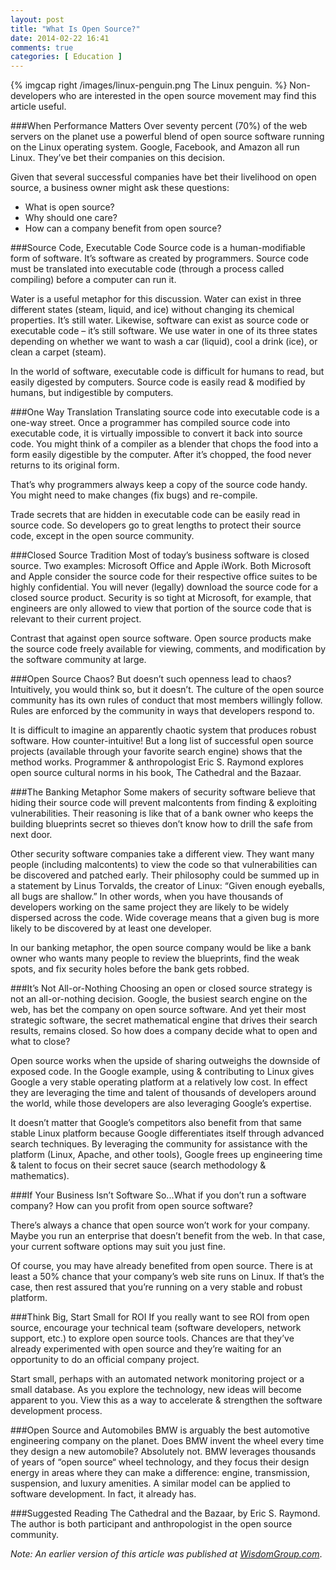 ```yaml
---
layout: post
title: "What Is Open Source?"
date: 2014-02-22 16:41
comments: true
categories: [ Education ]
---
```

{% imgcap right /images/linux-penguin.png The Linux penguin. %}
Non-developers who are interested in the open source movement may find
this article useful.

###When Performance Matters
Over seventy percent (70%) of the web servers on the planet use a powerful blend of open source software running on the Linux operating system. Google, Facebook, and Amazon all run Linux. They’ve bet their companies on this decision.

Given that several successful companies have bet their livelihood on open source, a business owner might ask these questions:

* What is open source?
* Why should one care?
* How can a company benefit from open source?
<!--more-->
###Source Code, Executable Code
Source code is a human-modifiable form of software. It’s software as created by programmers. Source code must be translated into executable code (through a process called compiling) before a computer can run it.

Water is a useful metaphor for this discussion. Water can exist in three different states (steam, liquid, and ice) without changing its chemical properties. It’s still water. Likewise, software can exist as source code or executable code – it’s still software. We use water in one of its three states depending on whether we want to wash a car (liquid), cool a drink (ice), or clean a carpet (steam).

In the world of software, executable code is difficult for humans to read, but easily digested by computers. Source code is easily read & modified by humans, but indigestible by computers.

###One Way Translation
Translating source code into executable code is a one-way street. Once a programmer has compiled source code into executable code, it is virtually impossible to convert it back into source code. You might think of a compiler as a blender that chops the food into a form easily digestible by the computer. After it’s chopped, the food never returns to its original form.

That’s why programmers always keep a copy of the source code handy. You might need to make changes (fix bugs) and re-compile.

Trade secrets that are hidden in executable code can be easily read in source code. So developers go to great lengths to protect their source code, except in the open source community.

###Closed Source Tradition
Most of today’s business software is closed source. Two examples: Microsoft Office and Apple iWork. Both Microsoft and Apple consider the source code for their respective office suites to be highly confidential. You will never (legally) download the source code for a closed source product. Security is so tight at Microsoft, for example, that engineers are only allowed to view that portion of the source code that is relevant to their current project.

Contrast that against open source software. Open source products make the source code freely available for viewing, comments, and modification by the software community at large.

###Open Source Chaos?
But doesn’t such openness lead to chaos? Intuitively, you would think so, but it doesn’t. The culture of the open source community has its own rules of conduct that most members willingly follow. Rules are enforced by the community in ways that developers respond to.

It is difficult to imagine an apparently chaotic system that produces robust software. How counter-intuitive! But a long list of successful open source projects (available through your favorite search engine) shows that the method works. Programmer & anthropologist Eric S. Raymond explores open source cultural norms in his book, The Cathedral and the Bazaar.

###The Banking Metaphor
Some makers of security software believe that hiding their source code will prevent malcontents from finding & exploiting vulnerabilities. Their reasoning is like that of a bank owner who keeps the building blueprints secret so thieves don’t know how to drill the safe from next door.

Other security software companies take a different view. They want many people (including malcontents) to view the code so that vulnerabilities can be discovered and patched early. Their philosophy could be summed up in a statement by Linus Torvalds, the creator of Linux: “Given enough eyeballs, all bugs are shallow.” In other words, when you have thousands of developers working on the same project they are likely to be widely dispersed across the code. Wide coverage means that a given bug is more likely to be discovered by at least one developer.

In our banking metaphor, the open source company would be like a bank owner who wants many people to review the blueprints, find the weak spots, and fix security holes before the bank gets robbed.

###It’s Not All-or-Nothing
Choosing an open or closed source strategy is not an all-or-nothing decision. Google, the busiest search engine on the web, has bet the company on open source software. And yet their most strategic software, the secret mathematical engine that drives their search results, remains closed. So how does a company decide what to open and what to close?

Open source works when the upside of sharing outweighs the downside of exposed code. In the Google example, using & contributing to Linux gives Google a very stable operating platform at a relatively low cost. In effect they are leveraging the time and talent of thousands of developers around the world, while those developers are also leveraging Google’s expertise.

It doesn’t matter that Google’s competitors also benefit from that same stable Linux platform because Google differentiates itself through advanced search techniques. By leveraging the community for assistance with the platform (Linux, Apache, and other tools), Google frees up engineering time & talent to focus on their secret sauce (search methodology & mathematics).

###If Your Business Isn’t Software
So...What if you don’t run a software company? How can you profit from open source software?

There’s always a chance that open source won’t work for your company. Maybe you run an enterprise that doesn’t benefit from the web. In that case, your current software options may suit you just fine.

Of course, you may have already benefited from open source. There is at least a 50% chance that your company’s web site runs on Linux. If that’s the case, then rest assured that you’re running on a very stable and robust platform.

###Think Big, Start Small for ROI
If you really want to see ROI from open source, encourage your technical team (software developers, network support, etc.) to explore open source tools. Chances are that they’ve already experimented with open source and they’re waiting for an opportunity to do an official company project.

Start small, perhaps with an automated network monitoring project or a small database. As you explore the technology, new ideas will become apparent to you. View this as a way to accelerate & strengthen the software development process.

###Open Source and Automobiles
BMW is arguably the best automotive engineering company on the planet. Does BMW invent the wheel every time they design a new automobile? Absolutely not. BMW leverages thousands of years of “open source“ wheel technology, and they focus their design energy in areas where they can make a difference: engine, transmission, suspension, and luxury amenities. A similar model can be applied to software development. In fact, it already has.

###Suggested Reading
The Cathedral and the Bazaar, by Eric S. Raymond. The author is both participant and anthropologist in the open source community.

_Note: An earlier version of this article was published at <a
href="http://wisdomgroup.com">WisdomGroup.com</a>_.
